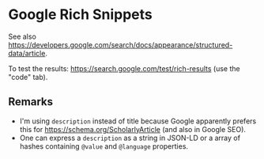 # Google Rich Snippets

See also https://developers.google.com/search/docs/appearance/structured-data/article.

To test the results: https://search.google.com/test/rich-results (use the "code" tab).

## Remarks

- I'm using `description` instead of title because Google apparently prefers this for https://schema.org/ScholarlyArticle (and also in Google SEO).
- One can express a `description` as a string in JSON-LD or a array of hashes containing `@value` and `@language` properties.
